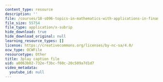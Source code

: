 ```yaml
---
content_type: resource
description: ''
file: /courses/18-s096-topics-in-mathematics-with-applications-in-finance-fall-2013/a0063b02732ef3bcf60c20c509a7d1d7_qdbkvD4N-us.srt
file_size: 55754
file_type: application/x-subrip
hide_download: true
hide_download_original: null
learning_resource_types: []
license: https://creativecommons.org/licenses/by-nc-sa/4.0/
ocw_type: OCWFile
resourcetype: Other
title: 3play caption file
uid: a0063b02-732e-f3bc-f60c-20c509a7d1d7
video_metadata:
  youtube_id: null
---
```

